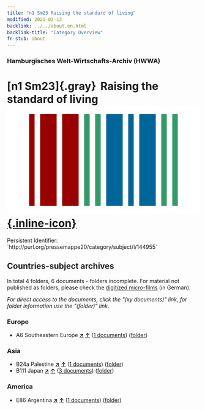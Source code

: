 ```yaml
---
title: "n1 Sm23 Raising the standard of living"
modified: 2021-03-13
backlink: ../../about.en.html
backlink-title: "Category Overview"
fn-stub: about
---
```


### Hamburgisches Welt-Wirtschafts-Archiv (HWWA)

# [n1 Sm23]{.gray}&#8201; Raising the standard of living &#160; [![Wikidata](/images/Wikidata-logo.svg "Wikidata"){.inline-icon}](http://www.wikidata.org/entity/Q104710409)

<div class="hint">Persistent Identifier: `http://purl.org/pressemappe20/category/subject/i/144955`</div>







## Countries-subject archives





In total 4 folders, 6 documents - folders incomplete.
For material not published as folders, please check the [digitized micro-films](/film/h1_sh.de.html) (in German).

_For direct access to the documents, click the "(xy documents)" link, for folder information use the "(folder)" link._



### Europe

- A6 Southeastern Europe [**&nearr;**](../../../geo/i/140900/about.en.html "Southeastern Europe (all folders)") [**&uarr;**](../../../geo/about.en.html#A6 "Country category system") (<a href="https://pm20.zbw.eu/iiifview/folder/sh/140900,144955" title="about: Southeastern Europe : Raising the standard of living" target="_blank">1 documents</a>) ([folder](../../../../folder/sh/1409xx/140900/1449xx/144955/about.en.html))

### Asia

- B24a Palestine [**&nearr;**](../../../geo/i/141115/about.en.html "Palestine (all folders)") [**&uarr;**](../../../geo/about.en.html#B24a "Country category system") (<a href="https://pm20.zbw.eu/iiifview/folder/sh/141115,144955" title="about: Palestine : Raising the standard of living" target="_blank">1 documents</a>) ([folder](../../../../folder/sh/1411xx/141115/1449xx/144955/about.en.html))
- B111 Japan [**&nearr;**](../../../geo/i/141272/about.en.html "Japan (all folders)") [**&uarr;**](../../../geo/about.en.html#B111 "Country category system") (<a href="https://pm20.zbw.eu/iiifview/folder/sh/141272,144955" title="about: Japan : Raising the standard of living" target="_blank">3 documents</a>) ([folder](../../../../folder/sh/1412xx/141272/1449xx/144955/about.en.html))

### America

- E86 Argentina [**&nearr;**](../../../geo/i/141692/about.en.html "Argentina (all folders)") [**&uarr;**](../../../geo/about.en.html#E86 "Country category system") (<a href="https://pm20.zbw.eu/iiifview/folder/sh/141692,144955" title="about: Argentina : Raising the standard of living" target="_blank">1 documents</a>) ([folder](../../../../folder/sh/1416xx/141692/1449xx/144955/about.en.html))








